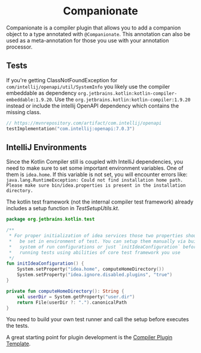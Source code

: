 <h1 align="center">Companionate</h1>

Companionate is a compiler plugin that allows you to add a companion object to a type annotated with `@Companionate`.
This annotation can also be used as a meta-annotation for those you use with your annotation processor.

## Tests

If you're getting ClassNotFoundException for `com/intellij/openapi/util/SystemInfo` you likely use the
compiler embeddable as dependency `org.jetbrains.kotlin:kotlin-compiler-embeddable:1.9.20`.
Use the `org.jetbrains.kotlin:kotlin-compiler:1.9.20` instead or include the 
intellij OpenAPI dependency which contains the missing class.

```kotlin
// https://mvnrepository.com/artifact/com.intellij/openapi
testImplementation("com.intellij:openapi:7.0.3")
```

## IntelliJ Environments

Since the Kotlin Compiler still is coupled with IntelliJ dependencies, you need to make sure to set
some important environment variables.
One of them is `idea.home`. If this variable is not set, you will encounter errors like:
`java.lang.RuntimeException: Could not find installation home path. Please make sure bin/idea.properties is present in the installation directory.`

The kotlin test framework (not the internal compiler test framework) already includes a setup function
in _TestSetupUtils.kt_.

```kotlin
package org.jetbrains.kotlin.test

/**
 * For proper initialization of idea services those two properties should
 *   be set in environment of test. You can setup them manually via build
 *   system of run configurations or just `initIdeaConfiguration` before
 *   running tests using abilities of core test framework you use
 */
fun initIdeaConfiguration() {
    System.setProperty("idea.home", computeHomeDirectory())
    System.setProperty("idea.ignore.disabled.plugins", "true")
}

private fun computeHomeDirectory(): String {
    val userDir = System.getProperty("user.dir")
    return File(userDir ?: ".").canonicalPath
}
```

You need to build your own test runner and call the setup before executes the tests.

A great starting point for plugin development is the [Compiler Plugin Template](https://github.com/demiurg906/kotlin-compiler-plugin-template).